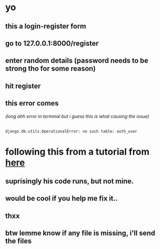 # yo 
## this a login-register form
## go to 127.0.0.1:8000/register
## enter random details (password needs to be strong tho for some reason)
## hit register
## this error comes 
<h6>(long ahh error in terminal but i guess this is what causing the issue)</h6>

`` django.db.utils.OperationalError: no such table: auth_user
``
# following this from a tutorial from [here](https://www.youtube.com/watch?v=Z3qTXmT0yoI&t=2865s)
## suprisingly his code runs, but not mine.

## would be cool if you help me fix it..
## thxx


## btw lemme know if any file is missing, i'll send the files
